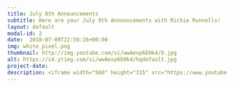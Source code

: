 ```yaml
---
title: July 8th Announcements
subtitle: Here are your July 8th Announcements with Richie Runnells!
layout: default
modal-id: 2 
date:  2018-07-09T22:59:26+00:00
img: white_pixel.png
thumbnail: http://img.youtube.com/vi/wwAexp6EHk4/0.jpg
alt: https://i4.ytimg.com/vi/wwAexp6EHk4/hqdefault.jpg
project-date: 
description: <iframe width="560" height="315" src="https://www.youtube.com/embed/wwAexp6EHk4" frameborder="0" allowfullscreen></iframe> 
---
```

